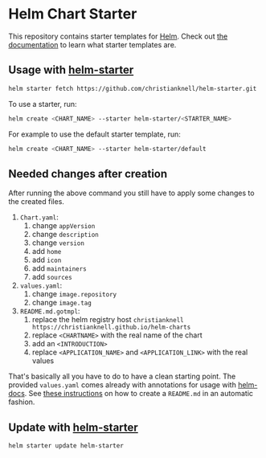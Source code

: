 # Helm Chart Starter

This repository contains starter templates for [Helm](https://helm.sh). Check out [the documentation](https://helm.sh/docs/topics/charts/#chart-starter-packs) to learn what starter templates are.

## Usage with [helm-starter](https://github.com/salesforce/helm-starter)

```bash
helm starter fetch https://github.com/christianknell/helm-starter.git
```

To use a starter, run:

```bash
helm create <CHART_NAME> --starter helm-starter/<STARTER_NAME>
```

For example to use the default starter template, run:

```bash
helm create <CHART_NAME> --starter helm-starter/default
```

## Needed changes after creation

After running the above command you still have to apply some changes to the created files.

1. `Chart.yaml`:
   1. change `appVersion`
   2. change `description`
   3. change `version`
   4. add `home`
   5. add `icon`
   6. add `maintainers`
   7. add `sources`
2. `values.yaml`:
   1. change `image.repository`
   2. change `image.tag`
3. `README.md.gotmpl`:
   1. replace the helm registry host `christianknell https://christianknell.github.io/helm-charts`
   2. replace `<CHARTNAME>` with the real name of the chart
   3. add an `<INTRODUCTION>`
   4. replace `<APPLICATION_NAME>` and `<APPLICATION_LINK>` with the real values

That's basically all you have to do to have a clean starting point.
The provided `values.yaml` comes already with annotations for usage with [helm-docs](https://github.com/norwoodj/helm-docs).
See [these instructions](https://github.com/christianknell/helm-charts/tree/main/development) on how to create a `README.md` in an automatic fashion.

## Update with [helm-starter](https://github.com/salesforce/helm-starter)

```bash
helm starter update helm-starter
```
